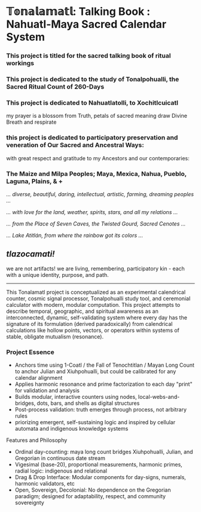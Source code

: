 # 𝕋𝕠𝕟𝕒𝕝𝕒𝕞𝕒𝕥𝕝: Talking Book : Nahuatl-Maya Sacred Calendar System

### This project is titled for the sacred talking book of ritual workings 

### This project is dedicated to the study of Tonalpohualli, the Sacred Ritual Count of 260-Days


### This project is dedicated to Nahuatlatolli, to Xochitlcuicatl
my prayer is a blossom from Truth, petals of sacred meaning draw Divine Breath and respirate


### this project is dedicated to participatory preservation and veneration of Our Sacred and Ancestral Ways:

with great respect and gratitude to my Ancestors and our contemporaries:

### The Maize and Milpa Peoples; Maya, Mexica, Nahua, Pueblo, Laguna, Plains, & +


*... diverse, beautiful, daring, intellectual, artistic, farming, dreaming peoples ...*

*... with love for the land, weather, spirits, stars, and all my relations ...*

*... from the Place of Seven Caves, the Twisted Gourd, Sacred Cenotes ...*

*... Lake Atitlán, from where the rainbow got its colors ...*

## *tlazocamati!*


we are not artifacts! we are living, remembering, participatory kin - each with a unique identity, purpose, and path.




*** 

This Tonalamatl project is conceptualized as an experimental calendrical counter, cosmic signal processor, Tonalpohualli study tool, and ceremonial calculator with modern, modular computation.
This project attempts to describe temporal, geographic, and spiritual awareness as an interconnected, dynamic, self-validating system where every day has the signature of its formulation (derived paradoxically) from calendrical calculations like hollow points, vectors, or operators within systems of stable, obligate mutualism (resonance).

### Project Essence
* Anchors time using 1-Coatl / the Fall of Tenochtitlan / Mayan Long Count to anchor Julian and Xiuhpohualli, but could be calibrated for any calendar alignment
* Applies harmonic resonance and prime factorization to each day "print" for validation and analysis
* Builds modular, interactive counters using nodes, local-webs-and-bridges, dots, bars, and shells as digital structures
* Post-process validation: truth emerges through process, not arbitrary rules
* priorizing emergent, self-sustaining logic and inspired by cellular automata and indigenous knowledge systems

Features and Philosophy

* Ordinal day-counting: maya long count bridges Xiuhpohualli, Julian, and Gregorian in continuous date stream
* Vigesimal (base-20), proportional measurements, harmonic primes, radial logic: indigenous and relational 
* Drag & Drop Interface: Modular components for day-signs, numerals, harmonic validators, etc
* Open, Sovereign, Decolonial: No dependence on the Gregorian paradigm; designed for adaptability, respect, and community sovereignty
